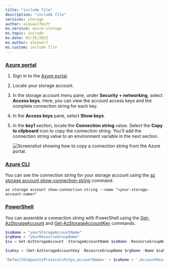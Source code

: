 ```yaml
---
title: "include file"
description: "include file"
services: storage
author: alexwolfmsft
ms.service: azure-storage
ms.topic: include
ms.date: 02/25/2022
ms.author: alexwolf
ms.custom: include file
---
```


### [Azure portal](#tab/roles-azure-portal)

1. Sign in to the [Azure portal](https://portal.azure.com).
1. Locate your storage account.
1. In the storage account menu pane, under **Security + networking**, select **Access keys**. Here, you can view the account access keys and the complete connection string for each key. 
1. In the **Access keys** pane, select **Show keys**.
1. In the **key1** section, locate the **Connection string** value. Select the **Copy to clipboard** icon to copy the connection string. You'll add the connection string value to an environment variable in the next section.

    ![Screenshot showing how to copy a connection string from the Azure portal.](../media/storage-copy-connection-string-portal/portal-connection-string.png)

### [Azure CLI](#tab/roles-azure-cli)

You can see the connection string for your storage account using the [az storage account show-connection-string](/cli/azure/storage/account) command.

```azurecli
az storage account show-connection-string --name "<your-storage-account-name>"
```

### [PowerShell](#tab/roles-powershell)

You can assemble a connection string with PowerShell using the [Get-AzStorageAccount](/powershell/module/az.storage/Get-azStorageAccount) and [Get-AzStorageAccountKey](/powershell/module/az.Storage/Get-azStorageAccountKey) commands.

```powershell
$saName = "yourStorageAccountName"
$rgName = "yourResourceGroupName"
$sa = Get-AzStorageAccount -StorageAccountName $saName -ResourceGroupName $rgName

$saKey = (Get-AzStorageAccountKey -ResourceGroupName $rgName -Name $saName)[0].Value

'DefaultEndpointsProtocol=https;AccountName=' + $saName + ';AccountKey=' + $saKey + ';EndpointSuffix=core.windows.net'
```